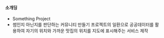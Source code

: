 #### 소개딩 
- Something Project
- 썸인지 아닌지를 판단하는 커뮤니티 만들기 프로젝트의 일환으로 공공데이터를 활용하여 자기의 위치와 가까운 맛집의 위치를 지도에 표시해주는 서비스 제작